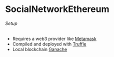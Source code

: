 # SocialNetworkEthereum

###### Setup
* Requires a web3 provider like [Metamask](https://metamask.io/)
* Compiled and deployed with [Truffle](https://www.trufflesuite.com/docs/truffle/getting-started/installation)
* Local blockchain [Ganache](https://www.trufflesuite.com/ganache)

